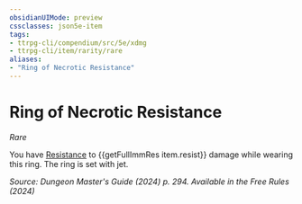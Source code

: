 ```yaml
---
obsidianUIMode: preview
cssclasses: json5e-item
tags:
- ttrpg-cli/compendium/src/5e/xdmg
- ttrpg-cli/item/rarity/rare
aliases: 
- "Ring of Necrotic Resistance"
---
```

# Ring of Necrotic Resistance
*Rare*  



You have [Resistance](3-Compendium/rules/variant-rules/resistance-xphb.md) to {{getFullImmRes item.resist}} damage while wearing this ring. The ring is set with jet.

*Source: Dungeon Master's Guide (2024) p. 294. Available in the Free Rules (2024)*